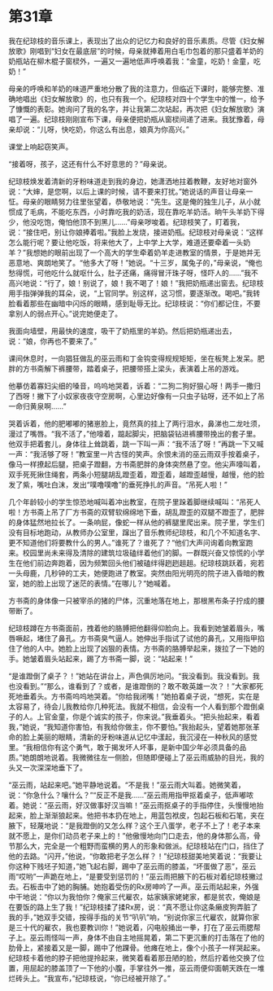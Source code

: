 # 第31章

我在纪琼枝的音乐课上，表现出了出众的记忆力和良好的音乐素质。尽管《妇女解放歌》刚唱到“妇女在最底层”的时候，母亲就捧着用白毛巾包着的那只盛着羊奶的奶瓶站在柳木棍子窗棂外，一遍又一遍地低声呼唤着我：“金童，吃奶！金童，吃奶！”

母亲的呼唤和羊奶的味道严重地分散了我的注意力，但临近下课时，能够完整、准确地唱出《妇女解放歌》的，也只有我一个。纪琼枝对四十个学生中的惟一，给予了慷慨的表彰。她询问了我的名字，并让我第二次站起，再次把《妇女解放歌》演唱了一遍。纪琼枝刚刚宣布下课，母亲便把奶瓶从窗棂间递了进来。我犹豫着，母亲却说：“儿呀，快吃奶，你这么有出息，娘真为你高兴。”

课堂上响起窃笑声。

“接着呀，孩子，这还有什么不好意思的？”母亲说。

纪琼枝焕发着清新的牙粉味道走到我的身边，她潇洒地拄着教鞭，友好地对窗外说：“大婶，是您啊，以后上课的时候，请不要来打扰。”她说话的声音让母亲一怔。母亲的眼睛努力往里张望着，恭敬地说：“先生。这是俺的独生儿子，从小就惯成了毛病，不能吃东西，小时靠吃我的奶活，现在靠吃羊奶活。晌午头羊奶下得少，他没吃饱，俺怕他顶不到黑儿……”母亲哕唆着。纪琼枝笑了，盯着我，说：“接住吧，别让你娘捧着啦。”我脸上发烧，接进奶瓶。纪琼枝对母亲说：“这样怎么能行呢？要让他吃饭，将来他大了，上中学上大学，难道还要牵着一头奶羊？”我想她的眼前出现了一个高大的学生牵着奶羊走进教室的情景，于是她并无恶意地、爽朗地笑了。“他多大了呀！”她说。“十三岁，属兔子的，”母亲说，“俺也愁得慌，可他吃什么就呕什么，肚子还痛，痛得冒汗珠子呀，怪吓人的……”我不高兴地说：“行了，娘！别说了，娘！我不喝了！娘！”我把奶瓶递出窗去。纪琼枝用手指弹弹我的耳朵，说，“上官同学。别这样，这习惯，要逐渐改。喝吧。”我转脸看着那些在幽暗中闪烁的眼睛，感到耻辱无比。纪琼枝说：“你们都记住，不要拿别人的弱点开心。”说完她便走了。

我面向墙壁，用最快的速度，吸干了奶瓶里的羊奶。然后把奶瓶递出去，说：“娘，你再也不要来了。”

课间休息时，一向猖狂做乱的巫云雨和丁金钩变得规规矩矩，坐在板凳上发呆。肥胖的方书斋解下裤腰带，踏着桌子，把腰带搭上梁头，表演着上吊的游戏。

他摹仿着寡妇尖细的嗓音，呜呜地哭着，诉着：“二狗二狗好狠心呀！两手一撒归了西呀！撇下了小奴家夜夜守空房啊，心里边好像有一只虫子钻呀，还不如上了吊一命归黄泉啊……”

哭着诉着，他的肥嘟嘟的猪崽脸上，竟然真的挂上了两行泪水，鼻涕也二龙吐须，漫过了嘴唇。“我不活了，”他嚎着，踮起脚尖，把脑袋钻进裤腰带挽出的套子里。他双手把着套儿，身体往上耸跳着，跳一下叫一声：“我不活了呀！”再跳一下又喊一声：“我活够了呀！”教室里一片古怪的笑声。余恨未消的巫云雨双手按着桌子，像马一样撩起后腿，把桌子蹬翻，方书斋肥胖的身体突然悬了空。他尖声嚎叫着，双手死死揪住绳套，两条小短腿胡乱蹬歪着，蹬歪着，越蹬歪越慢，越慢，他的脸发了紫，嘴吐白沫，发出“噗噜噗噜”的垂死挣扎的声音。“吊死人啦！”

几个年龄较小的学生惊恐地喊叫着冲出教室，在院子里跺着脚继续喊叫：“吊死人啦！方书斋上吊了厂方书斋的双臂软绵绵地下垂，胡乱蹬歪的双腿不蹬歪了，肥胖的身体猛然地拉长了。一条响屁，像蛇一样从他的裤腿里爬出来。院子里，学生们没有目标地跑动，从教师办公室里，蹿出了音乐教师纪琼枝，和几个不知道名字、更不知道他们将要教什么的男人。”谁死了？谁死了？“他们大声问询着向教室跑来。校园里尚未来得及清除的建筑垃圾磕绊着他们的脚。一群既兴奋又惊慌的小学生在他们前边奔跑着，因为频繁回头他们被磕绊得趔趔趄趄。纪琼枝跳跃着，宛若一头母鹿，几秒钟的工夫，她便跑进了教室。突然由阳光明亮的院子进入昏暗的教室，她的脸上出现了迷茫的表情。”在哪儿？“她喊着。

方书斋的身体像一只被宰杀的猪的尸体，沉重地落在地上，那根黑布条子拧成的腰带断了。

纪琼枝蹲在方书斋面前，拽着他的胳膊把他翻得仰脸向上。我看到她皱着眉头，嘴唇噘起，堵住了鼻孔。方书斋臭气逼人。她伸出手指试了试他的鼻孔，又用指甲掐住了他的人中。她脸上出现了凶狠的表情。方书斋的胳膊举起来，拨拉了一下她的手。她皱着眉头站起来，踢了方书斋一脚，说：“站起来！”

“是谁蹬倒了桌子？！”她站在讲台上，声色俱厉地问。“我没看到。我没看到。我也没看到。”“那么，谁看到了？或者，是谁蹬倒的？敢不敢英雄一次？！”大家都死死地垂着头。方书斋呜呜地哭着。“你给我闭嘴！”她拍着桌子说，“想死，实在是太容易了，待会儿我教给你几种死法。我就不相信，会没有一个人看到那个蹬倒桌子的人。上官金童，你是个诚实的孩子，你来说。”我垂着头。“把头抬起来，看着我，”她说，“我知道你害怕，有我给你做主，你不要怕。”我抬起头，望着她那张革命的脸上美丽的眼睛，清新的牙粉味道从记忆中漾起，我沉浸在一种秋风的感觉里。“我相信你有这个勇气，敢于揭发坏人坏事，是新中国少年必须具备的品质。”她朗朗地说着。我微微往左一侧脸，但随即便碰上了巫云雨威胁的目光，我的头又一次深深地垂下了。

“巫云雨，站起来吧。”她平静地说着。“不是我！”巫云雨大叫着。她微笑着，说：“你急什么？嚷什么？”“反正不是我……”巫云雨用指甲抠着桌子，低声嘟哝着。她说：“巫云雨，好汉做事好汉当嘛！”巫云雨抠桌子的手指停住，头慢慢地抬起来，脸上渐渐狼起来。他把书本扔在地上，用蓝包袱皮，包起石板和石笔，夹在腋下，轻蔑地说：“是我蹬倒的又怎么样？这个王八蛋学，老子不上了！老子本来就不愿上，是你们动员老子来上的！”他傲慢地向门口走去，他的身体那么高，骨节那么大，完全是一个粗野而蛮横的男人的形象和做派。纪琼枝站在门口，挡住了他的去路。“闪开，”他说，“你敢把老子怎么样？！”纪琼枝甜美地笑着说：“我要让你这种下贱坯子知道，”她飞起右脚，踢中了巫云雨的膝盖，“坏蛋做了恶”，巫云雨“哎哟”一声跪在地上，“是要受到惩罚的！”巫云雨把腋下的石板对着纪琼枝撇过去。石板击中了她的胸脯。她抱着受伤的Rx房呻吟了一声。巫云雨站起来，外强中干地说：“你以为我怕你？俺家三代雇农，姑家姨家姥姥家，都是贫农，俺娘是在要饭的路上生了我！”纪琼枝揉了揉Rx房，说：“真不愿让你这条癞皮狗弄脏了我的手，”她双手交错，按得手指的关节“叭叭”响，“别说你家三代雇农，就算你家是三十代的雇农，我也要教训你！”她说着，闪电般捅出一拳，打在了巫云雨腮帮子上。巫云雨怪叫一声，身体不由自主地摇晃着，第二下更沉重的打击落在了他的肋骨上，紧接着又是一脚，踢中了他踝骨。他瘫在地上，像个小孩子一样哭起来。纪琼枝卡着他的脖子把他提拎起来，微笑着看着那丑陋的脸，然后拧着他交换了位置，用屈起的膝盖顶了一下他的小腹，手掌往外一推，巫云雨便仰面朝天跌在一堆烂砖头上。“我宣布，”纪琼枝说，“你已经被开除了。”